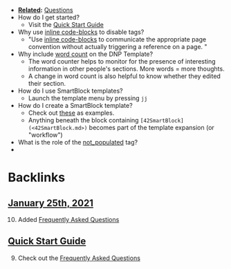 - **[Related](<Related.md>):** [Questions](<Questions.md>)
- How do I get started?
    - Visit the [Quick Start Guide](<Quick Start Guide.md>)
- Why use [inline code-blocks](<inline code-blocks.md>) to disable tags?
    - "Use [inline code-blocks](<inline code-blocks.md>) to communicate the appropriate page convention without actually triggering a reference on a page. "
- Why include [word count](<word count.md>) on the DNP Template?
    - The word counter helps to monitor for the presence of interesting information in other people's sections. More words = more thoughts. 
    - A change in word count is also helpful to know whether they edited their section.
- How do I use SmartBlock templates?
    - Launch the template menu by pressing `jj` 
- How do I create a SmartBlock template?
    - Check out [these]([Templates](<Templates.md>)) as examples.
    - Anything beneath the block containing `[42SmartBlock](<42SmartBlock.md>)` becomes part of the template expansion (or "workflow")
- What is the role of the [not_populated](<not_populated.md>) tag? 
- 

# Backlinks
## [January 25th, 2021](<January 25th, 2021.md>)
10. Added [Frequently Asked Questions](<Frequently Asked Questions.md>)

## [Quick Start Guide](<Quick Start Guide.md>)
9. Check out the [Frequently Asked Questions](<Frequently Asked Questions.md>)

